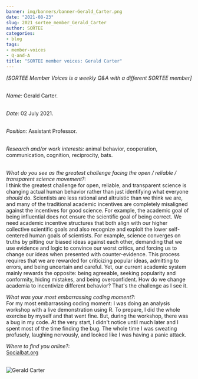 ```yaml
---
banner: img/banners/banner-Gerald_Carter.png
date: "2021-08-23"
slug: 2021_sortee_member_Gerald_Carter
author: SORTEE
categories:
- blog
tags:
- member-voices
- Q-and-A
title: "SORTEE member voices: Gerald Carter"
---
```



*[SORTEE Member Voices is a weekly Q&A with a different SORTEE member]*    
&nbsp;
&nbsp;

   _Name:_ Gerald Carter.   
&nbsp;

   _Date:_ 02 July 2021.   
&nbsp;

   _Position:_ Assistant Professor.   
&nbsp;

   _Research and/or work interests:_ animal behavior, cooperation, communication, cognition, reciprocity, bats.   
&nbsp;

_What do you see as the greatest challenge facing the open / reliable / transparent science movement?:_   
I think the greatest challenge for open, reliable, and transparent science is changing actual human behavior rather than just identifying what everyone *should* do. Scientists are less rational and altruistic than we think we are, and many of the traditional academic incentives are completely misaligned against the incentives for good science. For example, the academic goal of being influential does not ensure the scientific goal of being correct. We need academic incentive structures that both align with our higher collective scientific goals and also recognize and exploit the lower self-centered human goals of scientists. For example, science converges on truths by pitting our biased ideas against each other, demanding that we use evidence and logic to convince our worst critics, and forcing us to change our ideas when presented with counter-evidence. This process requires that we are rewarded for criticizing popular ideas, admitting to errors, and being uncertain and careful. Yet, our current academic system mainly rewards the opposite: being agreeable, seeking popularity and conformity, hiding mistakes, and being overconfident. How do we change academia to incentivize different behavior? That's the challenge as I see it. 
&nbsp;

_What was your most embarrassing coding moment?:_   
For my most embarrassing coding moment: I was doing an analysis workshop with a live demonstration using R. To prepare, I did the whole exercise by myself and that went fine. But, during the workshop, there was a bug in my code. At the very start, I didn't notice until much later and I spent most of the time finding the bug. The whole time I was sweating profusely, laughing nervously, and looked like I was having a panic attack. 
&nbsp;

_Where to find you online?:_   
[Socialbat.org](https://socialbat.org/)   
&nbsp;
&nbsp;


![Gerald Carter](/blog/images/Gerald_Carter.png)    
&nbsp;